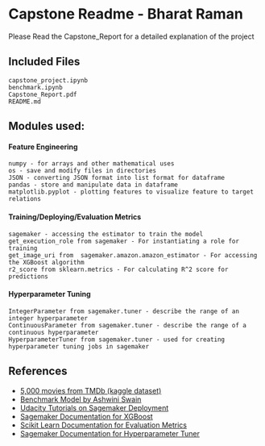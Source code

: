 # Capstone Readme - Bharat Raman
Please Read the Capstone_Report for a detailed explanation of the project
## Included Files

    capstone_project.ipynb
    benchmark.ipynb
    Capstone_Report.pdf
    README.md

## Modules used:
#### Feature Engineering
    numpy - for arrays and other mathematical uses
    os - save and modify files in directories
    JSON - converting JSON format into list format for dataframe
    pandas - store and manipulate data in dataframe
    matplotlib.pyplot - plotting features to visualize feature to target relations

#### Training/Deploying/Evaluation Metrics

    sagemaker - accessing the estimator to train the model
    get_execution_role from sagemaker - For instantiating a role for training
    get_image_uri from  sagemaker.amazon.amazon_estimator - For accessing the XGBoost algorithm
    r2_score from sklearn.metrics - For calculating R^2 score for predictions

#### Hyperparameter Tuning

    IntegerParameter from sagemaker.tuner - describe the range of an integer hyperparameter
    ContinuousParameter from sagemaker.tuner - describe the range of a continuous hyperparameter
    HyperparameterTuner from sagemaker.tuner - used for creating hyperparameter tuning jobs in sagemaker

## References
- [5,000 movies from TMDb (kaggle dataset)][tmdb]
- [Benchmark Model by Ashwini Swain][k3]
- [Udacity Tutorials on Sagemaker Deployment][ud]
- [Sagemaker Documentation for XGBoost][xgb]
- [Scikit Learn Documentation for Evaluation Metrics][sklearn]
- [Sagemaker Documentation for Hyperparameter Tuner][hpt]
    


[//]: # (These are reference links used in the body of this note and get stripped out when the markdown processor does its job. There is no need to format nicely because it shouldn't be seen. Thanks SO - http://stackoverflow.com/questions/4823468/store-comments-in-markdown-syntax)


   [tmdb]: <https://www.kaggle.com/tmdb/tmdb-movie-metadata>
   [sklearn]: <https://scikit-learn.org/stable/modules/model_evaluation.html>
   [hpt]: <https://sagemaker.readthedocs.io/en/stable/tuner.html>
   [xgb]: <https://docs.aws.amazon.com/en_pv/sagemaker/latest/dg/xgboost.html>
   [ud]: <https://github.com/udacity/sagemaker-deployment/tree/master/Tutorials>
   [k3]: <https://www.kaggle.com/ash316/what-s-my-score>
   
